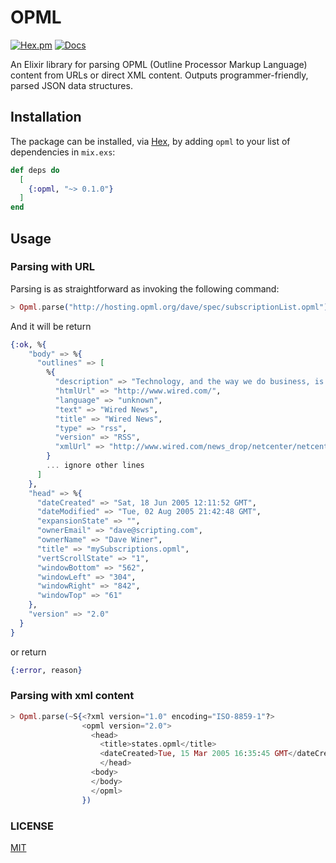# OPML

[![Hex.pm](https://img.shields.io/hexpm/v/opml.svg)](https://hex.pm/packages/opml)
[![Docs](https://img.shields.io/badge/hex-docs-blue.svg)](https://hexdocs.pm/opml)

An Elixir library for parsing OPML (Outline Processor Markup Language) content from URLs or direct XML content. Outputs programmer-friendly, parsed JSON data structures.

## Installation

The package can be installed, via [Hex](https://hex.pm/packages/opml), by adding `opml` to your list of dependencies in `mix.exs`:

```elixir
def deps do
  [
    {:opml, "~> 0.1.0"}
  ]
end
```

## Usage

### Parsing with URL

Parsing is as straightforward as invoking the following command:

```elixir
> Opml.parse("http://hosting.opml.org/dave/spec/subscriptionList.opml")
```

And it will be return

```elixir
{:ok, %{
    "body" => %{
      "outlines" => [
        %{
          "description" => "Technology, and the way we do business, is changing the world we know. Wired News is a technology - and business-oriented news service feeding an intelligent, discerning audience. What role does technology play in the day-to-day living of your life? Wired News tells you. How has evolving technology changed the face of the international business world? Wired News puts you in the picture.",
          "htmlUrl" => "http://www.wired.com/",
          "language" => "unknown",
          "text" => "Wired News",
          "title" => "Wired News",
          "type" => "rss",
          "version" => "RSS",
          "xmlUrl" => "http://www.wired.com/news_drop/netcenter/netcenter.rdf"
        }
        ... ignore other lines
      ]
    },
    "head" => %{
      "dateCreated" => "Sat, 18 Jun 2005 12:11:52 GMT",
      "dateModified" => "Tue, 02 Aug 2005 21:42:48 GMT",
      "expansionState" => "",
      "ownerEmail" => "dave@scripting.com",
      "ownerName" => "Dave Winer",
      "title" => "mySubscriptions.opml",
      "vertScrollState" => "1",
      "windowBottom" => "562",
      "windowLeft" => "304",
      "windowRight" => "842",
      "windowTop" => "61"
    },
    "version" => "2.0"
  }
}
```

or return

```elixir
{:error, reason}
```

### Parsing with xml content

```elixir
> Opml.parse(~S{<?xml version="1.0" encoding="ISO-8859-1"?>
                <opml version="2.0">
                  <head>
                    <title>states.opml</title>
                    <dateCreated>Tue, 15 Mar 2005 16:35:45 GMT</dateCreated>
                    </head>
                  <body>
                  </body>
                  </opml>
                })
```


### LICENSE

[MIT](LICENSE)